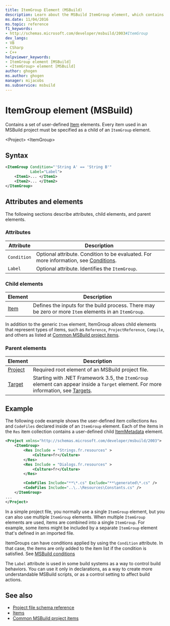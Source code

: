 ```yaml
---
title: ItemGroup Element (MSBuild)
description: Learn about the MSBuild ItemGroup element, which contains a set of user-defined Item elements. Every item must be a child of an ItemGroup.
ms.date: 11/04/2016
ms.topic: reference
f1_keywords:
- http://schemas.microsoft.com/developer/msbuild/2003#ItemGroup
dev_langs:
- VB
- CSharp
- C++
helpviewer_keywords:
- ItemGroup element [MSBuild]
- <ItemGroup> element [MSBuild]
author: ghogen
ms.author: ghogen
manager: mijacobs
ms.subservice: msbuild
---
```

# ItemGroup element (MSBuild)

Contains a set of user-defined [Item](../msbuild/item-element-msbuild.md) elements. Every item used in an MSBuild project must be specified as a child of an `ItemGroup` element.

\<Project>
\<ItemGroup>

## Syntax

```xml
<ItemGroup Condition="'String A' == 'String B'"
           Label="Label">
    <Item1>... </Item1>
    <Item2>... </Item2>
</ItemGroup>
```

## Attributes and elements

The following sections describe attributes, child elements, and parent elements.

### Attributes

|Attribute|Description|
|---------------|-----------------|
|`Condition`|Optional attribute. Condition to be evaluated. For more information, see [Conditions](../msbuild/msbuild-conditions.md).|
|`Label`|Optional attribute. Identifies the `ItemGroup`. |

### Child elements

|Element|Description|
|-------------|-----------------|
|[Item](../msbuild/item-element-msbuild.md)|Defines the inputs for the build process. There may be zero or more `Item` elements in an `ItemGroup`.|

In addition to the generic `Item` element, ItemGroup allows child elements that represent types of items, such as `Reference`, `ProjectReference`, `Compile`, and others as listed at [Common MSBuild project items](common-msbuild-project-items.md).
           
### Parent elements

| Element | Description |
| - | - |
| [Project](../msbuild/project-element-msbuild.md) | Required root element of an MSBuild project file. |
| [Target](../msbuild/target-element-msbuild.md) | Starting with .NET Framework 3.5, the `ItemGroup` element can appear inside a `Target` element. For more information, see [Targets](../msbuild/msbuild-targets.md). |

## Example

The following code example shows the user-defined item collections `Res` and `CodeFiles` declared inside of an `ItemGroup` element. Each of the items in the `Res` item collection contains a user-defined child [ItemMetadata](../msbuild/itemmetadata-element-msbuild.md) element.

```xml
<Project xmlns="http://schemas.microsoft.com/developer/msbuild/2003">
    <ItemGroup>
        <Res Include = "Strings.fr.resources" >
            <Culture>fr</Culture>
        </Res>
        <Res Include = "Dialogs.fr.resources" >
            <Culture>fr</Culture>
        </Res>

        <CodeFiles Include="**\*.cs" Exclude="**\generated\*.cs" />
        <CodeFiles Include="..\..\Resources\Constants.cs" />
    </ItemGroup>
...
</Project>
```

In a simple project file, you normally use a single `ItemGroup` element, but you can also use multiple `ItemGroup` elements. When multiple `ItemGroup` elements are used, items are combined into a single `ItemGroup`. For example, some items might be included by a separate `ItemGroup` element that's defined in an imported file.

ItemGroups can have conditions applied by using the `Condition` attribute. In that case, the items are only added to the item list if the condition is satisfied. See [MSBuild conditions](msbuild-conditions.md)

The `Label` attribute is used in some build systems as a way to control build behaviors. You can use it only in declarations, as a way to create more understandable MSBuild scripts, or as a control setting to affect build actions.

## See also

- [Project file schema reference](../msbuild/msbuild-project-file-schema-reference.md)
- [Items](../msbuild/msbuild-items.md)
- [Common MSBuild project items](../msbuild/common-msbuild-project-items.md)
